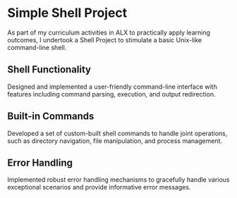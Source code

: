 # Simple Shell Project
As part of my curriculum activities in ALX to practically apply learning outcomes, I undertook a Shell Project to stimulate a basic Unix-like command-line shell.
## Shell Functionality
Designed and implemented a user-friendly command-line interface with features including command parsing, execution, and output redirection.
## Built-in Commands
Developed a set of custom-built shell commands to handle joint operations, such as directory navigation, file manipulation, and process management.
## Error Handling 
Implemented robust error handling mechanisms to gracefully handle various exceptional scenarios and provide informative error messages.

